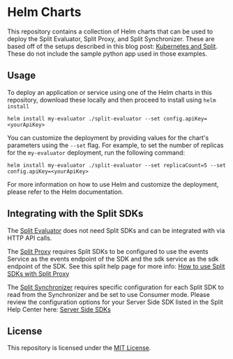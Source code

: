 # Helm Charts

This repository contains a collection of Helm charts that can be used to deploy the Split Evaluator, Split Proxy, and Split Synchronizer. These are based off of the setups described in this blog post: [Kubernetes and Split](https://www.split.io/blog/kubernetes-and-split/). These do not include the sample python app used in those examples.


## Usage

To deploy an application or service using one of the Helm charts in this repository, download these locally and then proceed to install using `helm install`

```shell
helm install my-evaluator ./split-evaluator --set config.apiKey=<yourApiKey>
```

You can customize the deployment by providing values for the chart's parameters using the `--set` flag. For example, to set the number of replicas for the `my-evaluator` deployment, run the following command:

```shell
helm install my-evaluator ./split-evaluator --set replicaCount=5 --set config.apiKey=<yourApiKey>
```

For more information on how to use Helm and customize the deployment, please refer to the Helm documentation.

## Integrating with the Split SDKs

The [Split Evaluator](https://help.split.io/hc/en-us/articles/360020037072-Split-Evaluator) does not need Split SDKs and can be integrated with via HTTP API calls. 

The [Split Proxy](https://help.split.io/hc/en-us/articles/4415960499213-Split-Proxy) requires Split SDKs to be configured to use the events Service as the events endpoint of the SDK and the sdk service as the sdk endpoint of the SDK. See this split help page for more info: [How to use Split SDKs with Split Proxy](https://help.split.io/hc/en-us/articles/360053243551-General-SDK-How-to-use-Split-SDKs-with-Split-Proxy)

The [Split Synchronizer](https://help.split.io/hc/en-us/articles/360019686092-Split-Synchronizer) requires specific configuration for each Split SDK to read from the Synchronizer and be set to use Consumer mode. Please review the configuration options for your Server Side SDK listed in the Split Help Center here: [Server Side SDKs](https://help.split.io/hc/en-us/sections/12619253757069-Server-side-SDKs)

## License

This repository is licensed under the [MIT License](LICENSE).
